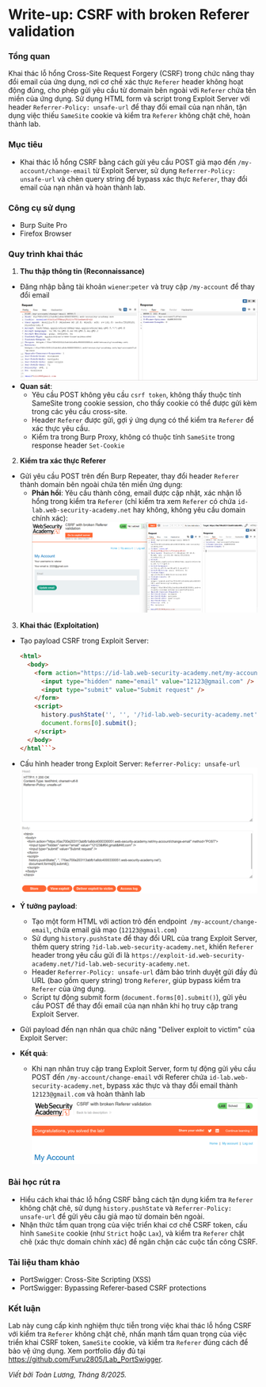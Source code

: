 # Write-up: CSRF with broken Referer validation

### Tổng quan
Khai thác lỗ hổng Cross-Site Request Forgery (CSRF) trong chức năng thay đổi email của ứng dụng, nơi cơ chế xác thực `Referer` header không hoạt động đúng, cho phép gửi yêu cầu từ domain bên ngoài với `Referer` chứa tên miền của ứng dụng. Sử dụng HTML form và script trong Exploit Server với header `Referrer-Policy: unsafe-url` để thay đổi email của nạn nhân, tận dụng việc thiếu `SameSite` cookie và kiểm tra `Referer` không chặt chẽ, hoàn thành lab.

### Mục tiêu
- Khai thác lỗ hổng CSRF bằng cách gửi yêu cầu POST giả mạo đến `/my-account/change-email` từ Exploit Server, sử dụng `Referrer-Policy: unsafe-url` và chèn query string để bypass xác thực `Referer`, thay đổi email của nạn nhân và hoàn thành lab.

### Công cụ sử dụng
- Burp Suite Pro
- Firefox Browser

### Quy trình khai thác
1. **Thu thập thông tin (Reconnaissance)**
- Đăng nhập bằng tài khoản `wiener`:`peter` và truy cập `/my-account` để thay đổi email
    ![email](./images/1_update_email.png)
- **Quan sát**:
    - Yêu cầu POST không yêu cầu `csrf token`, không thấy thuộc tính SameSite trong cookie session, cho thấy cookie có thể được gửi kèm trong các yêu cầu cross-site.
    - Header `Referer` được gửi, gợi ý ứng dụng có thể kiểm tra `Referer` để xác thực yêu cầu.
    - Kiểm tra trong Burp Proxy, không có thuộc tính `SameSite` trong response header `Set-Cookie`

2. **Kiểm tra xác thực Referer**
- Gửi yêu cầu POST trên đến Burp Repeater, thay đổi header `Referer` thành domain bên ngoài chứa tên miền ứng dụng:
    - **Phản hồi**: Yêu cầu thành công, email được cập nhật, xác nhận lỗ hổng trong kiểm tra `Referer` (chỉ kiểm tra xem `Referer` có chứa `id-lab.web-security-academy.net` hay không, không yêu cầu domain chính xác):
        ![email](./images/2_referer.png)

3. **Khai thác (Exploitation)**
- Tạo payload CSRF trong Exploit Server:
    ```html
    <html>
      <body>
        <form action="https://id-lab.web-security-academy.net/my-account/change-email" method="POST">
          <input type="hidden" name="email" value="12123@gmail.com" />
          <input type="submit" value="Submit request" />
        </form>
        <script>
          history.pushState('', '', '/?id-lab.web-security-academy.net');
          document.forms[0].submit();
        </script>
      </body>
    </html```>
    ```

- Cấu hình header trong Exploit Server:
    `Referrer-Policy: unsafe-url`
    ![body](./images/3_body.png)

- **Ý tưởng payload**:
    - Tạo một form HTML với action trỏ đến endpoint` /my-account/change-email`, chứa email giả mạo (`12123@gmail.com`)
    - Sử dụng `history.pushState` để thay đổi URL của trang Exploit Server, thêm query string `?id-lab.web-security-academy.net`, khiến `Referer` header trong yêu cầu gửi đi là `https://exploit-id.web-security-academy.net/?id-lab.web-security-academy.net`.
    - Header `Referrer-Policy: unsafe-url` đảm bảo trình duyệt gửi đầy đủ URL (bao gồm query string) trong `Referer`, giúp bypass kiểm tra `Referer` của ứng dụng.
    - Script tự động submit form (`document.forms[0].submit()`), gửi yêu cầu POST để thay đổi email của nạn nhân khi họ truy cập trang Exploit Server.

- Gửi payload đến nạn nhân qua chức năng "Deliver exploit to victim" của Exploit Server:
- **Kết quả**:
    - Khi nạn nhân truy cập trang Exploit Server, form tự động gửi yêu cầu POST đến `/my-account/change-email` với Referer chứa `id-lab.web-security-academy.net`, bypass xác thực và thay đổi email thành `12123@gmail.com` và hoàn thành lab
        ![solved](./images/4_solved.png)

### Bài học rút ra
- Hiểu cách khai thác lỗ hổng CSRF bằng cách tận dụng kiểm tra `Referer` không chặt chẽ, sử dụng `history.pushState` và `Referrer-Policy: unsafe-url` để gửi yêu cầu giả mạo từ domain bên ngoài.
- Nhận thức tầm quan trọng của việc triển khai cơ chế CSRF token, cấu hình `SameSite` cookie (như `Strict` hoặc `Lax`), và kiểm tra `Referer` chặt chẽ (xác thực domain chính xác) để ngăn chặn các cuộc tấn công CSRF.

### Tài liệu tham khảo
- PortSwigger: Cross-Site Scripting (XSS)
- PortSwigger: Bypassing Referer-based CSRF protections

### Kết luận
Lab này cung cấp kinh nghiệm thực tiễn trong việc khai thác lỗ hổng CSRF với kiểm tra `Referer` không chặt chẽ, nhấn mạnh tầm quan trọng của việc triển khai CSRF token, `SameSite` cookie, và kiểm tra `Referer` đúng cách để bảo vệ ứng dụng. Xem portfolio đầy đủ tại https://github.com/Furu2805/Lab_PortSwigger.

*Viết bởi Toàn Lương, Tháng 8/2025.*